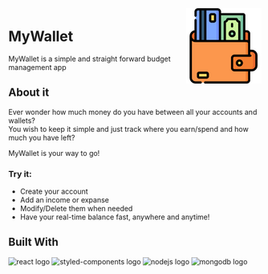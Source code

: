 <img src="./public/icon.png" alt="project logo" align="right" height="150"/>

# MyWallet

MyWallet is a simple and straight forward budget management app


## About it

Ever wonder how much money do you have between all your accounts and wallets?</br>
You wish to keep it simple and just track where you earn/spend and how much you have left?

MyWallet is your way to go!

### Try it:
  - Create your account
  - Add an income or expanse
  - Modify/Delete them when needed
  - Have your real-time balance fast, anywhere and anytime!


## Built With
<img src="https://img.shields.io/badge/React-20232A?style=for-the-badge&logo=react&logoColor=61DAFB" alt="react logo"/> <img src="https://img.shields.io/badge/styled--components-DB7093?style=for-the-badge&logo=styled-components&logoColor=white" alt="styled-components logo"/>  <img src="https://img.shields.io/badge/Node.js-339933?style=for-the-badge&logo=nodedotjs&logoColor=white" alt="nodejs logo"/> <img src="https://img.shields.io/badge/MongoDB-4EA94B?style=for-the-badge&logo=mongodb&logoColor=white" alt="mongodb logo"/> 

